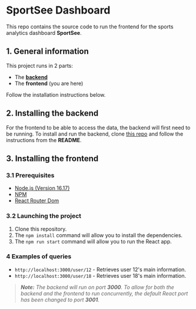 # SportSee Dashboard

This repo contains the source code to run the frontend for the sports analytics dashboard **SportSee**.

## 1. General information
This project runs in 2 parts:
- The [**backend**](https://github.com/loumorganrene/LouPierre_12_Backend)
- The **frontend** (you are here)

Follow the installation instructions below.

## 2. Installing the backend
 For the frontend to be able to access the data, the backend will first need to be running. To install and run the backend, clone [this repo](https://github.com/loumorganrene/LouPierre_12_Backend) and follow the instructions from the **README**.

## 3. Installing the frontend
### 3.1 Prerequisites
- [Node.js (Version 16.17)](https://nodejs.org/en/)
- [NPM](https://www.npmjs.com/)
- [React Router Dom](https://reactrouter.com/en/main)

### 3.2 Launching the project
1. Clone this repository.
2. The `npm install` command will allow you to install the dependencies.
3. The `npm run start` command will allow you to run the React app.

### 4 Examples of queries

- `http://localhost:3000/user/12` - Retrieves user 12's main information.
- `http://localhost:3000/user/18` - Retrieves user 18's main information.

> ***Note:** The backend will run on port **3000**. To allow for both the backend and the frontend to run concurrently, the default React port has been changed to port **3001**.*